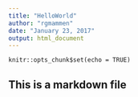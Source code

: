 ```yaml
---
title: "HelloWorld"
author: "rgmammen"
date: "January 23, 2017"
output: html_document
---
```


```{r setup, include=FALSE}
knitr::opts_chunk$set(echo = TRUE)
```

## This is a markdown file


